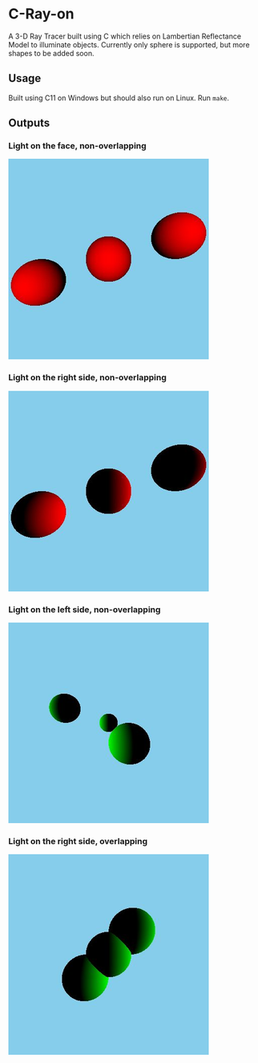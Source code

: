 # C-Ray-on
A 3-D Ray Tracer built using C which relies on Lambertian Reflectance Model to illuminate objects.
Currently only sphere is supported, but more shapes to be added soon.

## Usage
Built using C11 on Windows but should also run on Linux.
Run `make`.

## Outputs
### Light on the face, non-overlapping
![Light on the face, non-overlapping](assets/forwardfacingnonoverlapping.jpg)

### Light on the right side, non-overlapping
![Light on the right side, non-overlapping](assets/lighttotherightnonoverlapping.jpg)

### Light on the left side, non-overlapping
![Light on the left side, non-overlapping](assets/lighttotheleftnonoverlapping.jpg)

### Light on the right side, overlapping
![Light on the right side, overlapping](assets/lighttotherightoverlapping.jpg)



